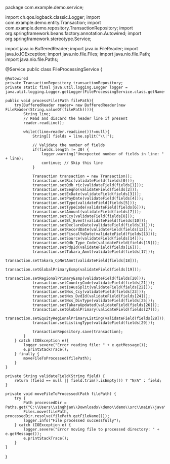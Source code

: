package com.example.demo.service;

import ch.qos.logback.classic.Logger;
import com.example.demo.entity.Transaction;
import com.example.demo.repository.TransactionRepository;
import org.springframework.beans.factory.annotation.Autowired;
import org.springframework.stereotype.Service;

import java.io.BufferedReader;
import java.io.FileReader;
import java.io.IOException;
import java.nio.file.Files;
import java.nio.file.Path;
import java.nio.file.Paths;

@Service
public class FileProcessingService {

    @Autowired
    private TransactionRepository transactionRepository;
    private static final java.util.logging.Logger logger = java.util.logging.Logger.getLogger(FileProcessingService.class.getName());

    public void processFile(Path filePath){
        try(BufferedReader reader= new BufferedReader(new FileReader(String.valueOf(filePath)))){
            String line;
            // Read and discard the header line if present
            reader.readLine();

            while((line=reader.readLine())!=null){
                String[] fields = line.split("\\|");

                // Validate the number of fields
                if(fields.length != 30) {
                    logger.warning("Unexpected number of fields in line: " + line);
                    continue; // Skip this line
                }

                Transaction transaction = new Transaction();
                transaction.setRic(validateField(fields[0]));
                transaction.setQdb_ric(validateField(fields[1]));
                transaction.setSeqno(validateField(fields[2]));
                transaction.setExDate(validateField(fields[3]));
                transaction.setPayDate(validateField(fields[4]));
                transaction.setType(validateField(fields[5]));
                transaction.setTypeCode(validateField(fields[6]));
                transaction.setAmount(validateField(fields[7]));
                transaction.setCcy(validateField(fields[8]));
                transaction.setBl_Event(validateField(fields[10]));
                transaction.setDeclareDate(validateField(fields[11]));
                transaction.setRecordDate(validateField(fields[12]));
                transaction.setFiscalYeDate(validateField(fields[13]));
                transaction.setSource(validateField(fields[14]));
                transaction.setQdb_Type_Code(validateField(fields[15]));
                transaction.setPdpId(validateField(fields[16]));
                transaction.setTakara_Amnt(validateField(fields[17]));
                transaction.setTakara_CpNetAmnt(validateField(fields[18]));
                transaction.setGlobalPrimaryEsmp(validateField(fields[19]));
                transaction.setRegionalPrimaryEsmp(validateField(fields[20]));
                transaction.setCountryCode(validateField(fields[21]));
                transaction.setIsAusSplit(validateField(fields[22]));
                transaction.setNxs_Ccy(validateField(fields[23]));
                transaction.setNxs_DvdId(validateField(fields[24]));
                transaction.setNxs_DivType(validateField(fields[25]));
                transaction.setTakaraUpdated(validateField(fields[26]));
                transaction.setGlobalPrimary(validateField(fields[27]));
                transaction.setEquityRegionalPrimaryListing(validateField(fields[28]));
                transaction.setListingType(validateField(fields[29]));

                transactionRepository.save(transaction);
            }
        } catch (IOException e){
            logger.severe("Error reading file: " + e.getMessage());
            e.printStackTrace();
        } finally {
            moveFileToProcessed(filePath);
        }
    }

    private String validateField(String field) {
        return (field == null || field.trim().isEmpty()) ? "N/A" : field;
    }

    private void moveFileToProcessed(Path filePath) {
        try {
            Path processedDir = Paths.get("C:\\Users\\singhjan\\Downloads\\demo\\demo\\src\\main\\java\\com\\example\\demo\\processed_files");
            Files.move(filePath, processedDir.resolve(filePath.getFileName()));
            logger.info("File processed successfully");
        } catch (IOException e) {
            logger.severe("Error moving file to processed directory: " + e.getMessage());
            e.printStackTrace();
        }
    }
}
